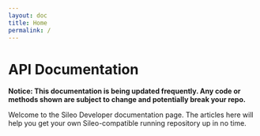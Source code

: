 ```yaml
---
layout: doc
title: Home
permalink: /
---
```

# API Documentation

**Notice: This documentation is being updated frequently. Any code or methods shown are subject to change and potentially break your repo.**

Welcome to the Sileo Developer documentation page. The articles here will help you get your own Sileo-compatible running repository up in no time.